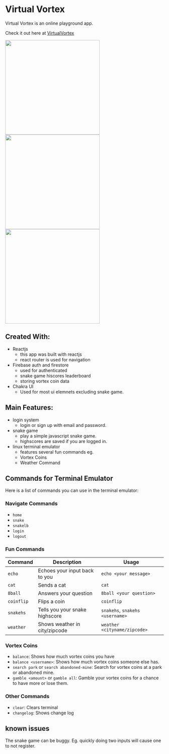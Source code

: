 # Virtual Vortex

Virtual Vortex is an online playground app.

Check it out here at [VirtualVortex](https://virtualvortex-eff1f.web.app/)

<p float="left">
  <img src="https://i.imgur.com/SJupqax.png" width="300" />
  <img src="https://i.imgur.com/FB41tg1.png" width="300" /> 
  <img src="https://i.imgur.com/quBoe3L.png" width="300" />
</p>

## Created With:
- Reactjs 
    - this app was built with reactjs
    - react router is used for navigation
- Firebase auth and firestore
    - used for authenticated
    - snake game hiscores leaderboard
    - storing vortex coin data
- Chakra UI
    - Used for most ui elemnets excluding snake game.

## Main Features:
- login system
    - login or sign up with email and password.
- snake game
    - play a simple javascript snake game.
    - highscores are saved if you are logged in.
- linux terminal emulator
    - features several fun commands eg.
    - Vortex Coins
    - Weather Command

## Commands for Terminal Emulator

Here is a list of commands you can use in the terminal emulator:

### Navigate Commands

- `home`
- `snake`
- `snakelb`
- `login`
- `logout`

### Fun Commands

| Command  | Description                     | Usage                                  |
|----------|---------------------------------|----------------------------------------|
| `echo`   | Echoes your input back to you   | `echo <your message>`                  |
| `cat`    | Sends a cat                     | `cat`                                  |
| `8ball`  | Answers your question           | `8ball <your question>`                |
| `coinflip`| Flips a coin                   | `coinflip`                             |
| `snakehs` | Tells you your snake highscore | `snakehs`, `snakehs <username>`        |
| `weather` | Shows weather in city/zipcode  | `weather <cityname/zipcode>`           |

### Vortex Coins

- `balance`: Shows how much vortex coins you have
- `balance <username>`: Shows how much vortex coins someone else has.
- `search park` or `search abandoned-mine`: Search for vortex coins at a park or abandoned mine.
- `gamble <amount>` or `gamble all`: Gamble your vortex coins for a chance to have more or lose them.

### Other Commands

- `clear`: Clears terminal
- `changelog`: Shows change log



## known issues

The snake game can be buggy. Eg. quickly doing two inputs will cause one to not register.
